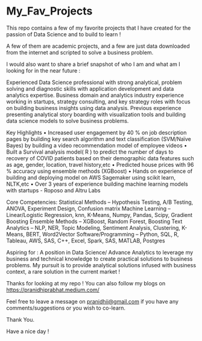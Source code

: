 # My_Fav_Projects

This repo contains a few of my favorite projects that I have created for the passion of Data Science and to build to learn !

A few of them are academic projects, and a few are just data downloaded from the internet and scripted to solve a business problem. 

I would also want to share a brief snapshot of who I am and what am I looking for in the near future :

Experienced Data Science professional with strong analytical, problem solving and diagnostic skills with application development and data analytics expertise. Business domain and analytics industry experience working in startups, strategy consulting, and key strategy roles with focus on building business insights using data analysis. Previous experience presenting analytical story boarding with visualization tools and building data science models to solve business problems.

Key Highlights
• Increased user engagement by 40 % on job description pages by building key search algorithm and text classification (SVM/Naïve Bayes) by building a video recommendation model of employee videos
• Built a Survival analysis model( R ) to predict the number of days to recovery of COVID patients based on their demographic data features such as age, gender, location, travel history,etc
• Predicted house prices with 96 % accuracy using ensemble methods (XGBoost)
• Hands on experience of building and deploying model on AWS Sagemaker using scikit learn, NLTK,etc
• Over 3 years of experience building machine learning models with startups - Roposo and Altru Labs

Core Competencies:
Statistical Methods – Hypothesis Testing, A/B Testing, ANOVA, Experiment Design, Confusion matrix
Machine Learning – Linear/Logistic Regression, knn, K-Means, Numpy, Pandas, Scipy, Gradient Boosting
Ensemble Methods – XGBoost, Random Forest, Boosting
Text Analytics – NLP, NER, Topic Modeling, Sentiment Analysis, Clustering, K-Means, BERT, Word2Vector
Software/Programming – Python, SQL, R, Tableau, AWS, SAS, C++, Excel, Spark, SAS, MATLAB, Postgres

Aspiring for : A position in Data Science/ Advance Analytics to leverage my business and technical knowledge to create practical solutions to business problems. My pursuit is to provide analytical solutions infused with business context, a rare solution in the current market !

Thanks for looking at my repo ! You can also follow my blogs on https://pranidhiprabhat.medium.com/ 

Feel free to leave a message on pranidhii@gmail.com if you have any comments/suggestions or you wish to co-learn.

Thank You.

Have a nice day !
